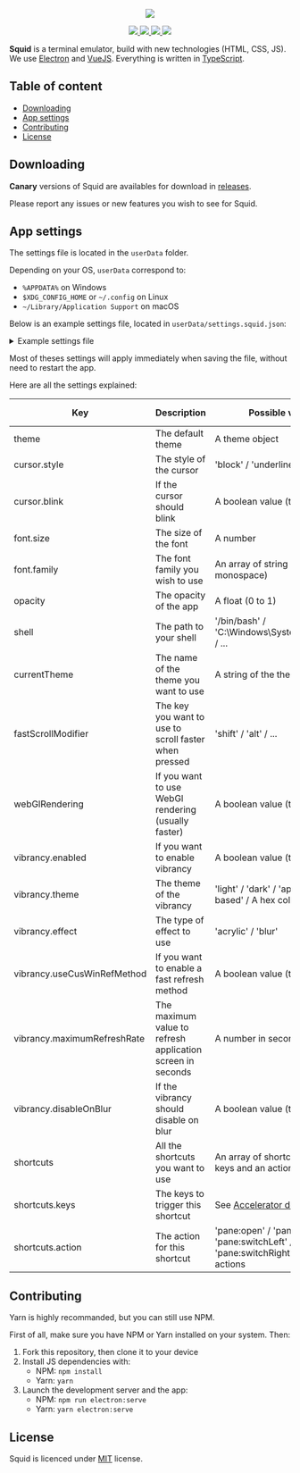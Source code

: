 <p align="center">
    <img src="https://i.imgur.com/XRBjSBc.png" />
</p>

<p align="center">
    <a href="https://github.com/QuiiBz/squid/actions">
        <img src="https://github.com/QuiiBz/squid/workflows/Lint/badge.svg" />
    </a>
    <a href="https://travis-ci.com/QuiiBz/squid">
        <img src="https://travis-ci.com/QuiiBz/squid.svg?branch=canary" />
    </a>
    <a href="https://www.code-inspector.com/project/4175/score/svg">
        <img src="https://www.code-inspector.com/project/4175/score/svg" />
    </a>
    <a href="https://github.com/QuiiBz/squid/issues">
        <img src="https://img.shields.io/badge/contributions-welcome-brightgreen.svg?style=flat" />
    </a>
</p>

**Squid** is a terminal emulator, build with new technologies (HTML, CSS, JS).
We use [Electron](https://electronjs.org) and [VueJS](https://vuejs.org). Everything is written in [TypeScript](https://typescriptlang.org).

## Table of content
- [Downloading](#downloading)
- [App settings](#app-settings)
- [Contributing](#contributing)
- [License](#license)

## Downloading
**Canary** versions of Squid are availables for download in [releases](https://github.com/QuiiBz/squid/releases).

Please report any issues or new features you wish to see for Squid.

## App settings
The settings file is located in the `userData` folder.

Depending on your OS, `userData` correspond to:
* `%APPDATA%` on Windows
* `$XDG_CONFIG_HOME` or `~/.config` on Linux
* `~/Library/Application Support` on macOS

Below is an example settings file, located in `userData/settings.squid.json`:
<details>
    <summary>Example settings file</summary>
    <pre>
    {
      "theme": {
        "name": "default",
        "background": "#090b10",
        "foreground": "#ECEFF1",
        "cursor": "#89DDFF",
        "cursorAccent": "#89DDFF",
        "selection": "#ECEFF1",
        "border": "rgba(0, 0, 0, 0)",
        "black": "#000000",
        "red": "#E54B4B",
        "green": "#9ECE58",
        "yellow": "#FAED70",
        "blue": "#396FE2",
        "magenta": "#BB80B3",
        "cyan": "#2DDAFD",
        "white": "#d0d0d0",
        "brightBlack": "#6b6b6b",
        "brightRed": "#FF5370",
        "brightGreen": "#C3E88D",
        "brightYellow": "#FFCB6B",
        "brightBlue": "#82AAFF",
        "brightMagenta": "#C792EA",
        "brightCyan": "#89DDFF",
        "brightWhite": "#ffffff"
      },
      "cursor": {
        "style": "block",
        "blink": true
      },
      "font": {
        "size": 15,
        "family": "\"DroidSansMono Nerd Font\", \"Fira Code\", monospace"
      },
      "opacity": 0.9,
      "shell": "bash",
      "currentTheme": "material",
      "fastScrollModifier": "shift",
      "webGlRendering": true,
      "vibrancy": {
        "enabled": true,
        "theme": "light",
        "effect": "acrylic",
        "useCustomWindowRefreshMethod": true,
        "maximumRefreshRate": 60,
        "disableOnBlur": true
      },
      "shortcuts": [
        {
          "keys": "CommandOrControl+Shift+T",
          "action": "pane:open"
        },
        {
          "keys": "CommandOrControl+Shift+W",
          "action": "pane:close"
        },
        {
          "keys": "Alt+Left",
          "action": "pane:switchLeft"
        },
        {
          "keys": "Alt+Right",
          "action": "pane:switchRight"
        }
      ]
    }
    </pre>
</details>

Most of theses settings will apply immediately when saving the file, without need to restart the app.

Here are all the settings explained:

| Key | Description | Possible values | Auto refresh |
| --- | --- | --- | --- |
| theme | The default theme | A theme object | ✔ |
| cursor.style | The style of the cursor | 'block' / 'underline' / 'bar' | ✔ |
| cursor.blink | If the cursor should blink | A boolean value (true / false) | ✔ |
| font.size | The size of the font | A number | ✔ |
| font.family | The font family you wish to use | An array of string (\"Fira Code\", monospace) | ✔ |
| opacity | The opacity of the app | A float (0 to 1) | ✔ |
| shell | The path to your shell | '/bin/bash' / 'C:\\Windows\\System32\\wsl.exe' / ... | ❌ |
| currentTheme | The name of the theme you want to use | A string of the theme name | ❌ |
| fastScrollModifier | The key you want to use to scroll faster when pressed | 'shift' / 'alt' / ... | ✔ |
| webGlRendering | If you want to use WebGl rendering (usually faster) | A boolean value (true / false) | ❌ |
| vibrancy.enabled | If you want to enable vibrancy | A boolean value (true / false) | ✔ |
| vibrancy.theme | The theme of the vibrancy | 'light' / 'dark' / 'appearance-based' / A hex color | ✔ |
| vibrancy.effect | The type of effect to use | 'acrylic' / 'blur' | ✔ |
| vibrancy.useCusWinRefMethod | If you want to enable a fast refresh method | A boolean value (true / false) | ❌ |
| vibrancy.maximumRefreshRate | The maximum value to refresh application screen in seconds | A number in seconds | ✔ |
| vibrancy.disableOnBlur | If the vibrancy should disable on blur | A boolean value (true / false) | ✔ |
| shortcuts | All the shortcuts you want to use | An array of shortcuts with the keys and an action | ❌ |
| shortcuts.keys | The keys to trigger this shortcut | See <a href="https://www.electronjs.org/docs/api/accelerator">Accelerator doc</a> | |
| shortcuts.action | The action for this shortcut | 'pane:open' / 'pane:close' / 'pane:switchLeft' / 'pane:switchRight' / Plugins actions | |

## Contributing
Yarn is highly recommanded, but you can still use NPM.

First of all, make sure you have NPM or Yarn installed on your system. Then:
1) Fork this repository, then clone it to your device
2) Install JS dependencies with:
   - NPM: `npm install`
   - Yarn: `yarn`
3) Launch the development server and the app:
   - NPM: `npm run electron:serve`
   - Yarn: `yarn electron:serve`
   
## License
Squid is licenced under [MIT](https://choosealicense.com/licenses/mit/) license.